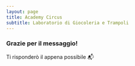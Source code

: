 ```yaml
---
layout: page
title: Academy Circus
subtitle: Laboratorio di Giocoleria e Trampoli
---
```

### Grazie per il messaggio! 
Ti risponderò il appena possibile 📬
